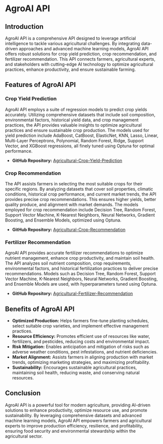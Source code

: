 # AgroAI API

## Introduction

AgroAI API is a comprehensive API designed to leverage artificial intelligence to tackle various agricultural challenges. By integrating data-driven approaches and advanced machine learning models, AgroAI API offers robust solutions for crop yield prediction, crop recommendation, and fertilizer recommendation. This API connects farmers, agricultural experts, and stakeholders with cutting-edge AI technology to optimize agricultural practices, enhance productivity, and ensure sustainable farming.

## Features of AgroAI API

### Crop Yield Prediction

AgroAI API employs a suite of regression models to predict crop yields accurately. Utilizing comprehensive datasets that include soil composition, environmental factors, historical yield data, and crop management practices, the API provides valuable insights to optimize agricultural practices and ensure sustainable crop production. The models used for yield prediction include AdaBoost, CatBoost, ElasticNet, KNN, Lasso, Linear, Multi-Layer Perceptrons, Polynomial, Random Forest, Ridge, Support Vector, and XGBoost regressions, all finely tuned using Optuna for optimal performance.
- **GitHub Repository:** [Agricultural-Crop-Yield-Prediction](https://github.com/leon7731/Crop-Yield-Prediction)

### Crop Recommendation

The API assists farmers in selecting the most suitable crops for their specific regions. By analyzing datasets that cover soil properties, climatic conditions, historical crop performance, and current market trends, the API provides precise crop recommendations. This ensures higher yields, better quality produce, and alignment with market demands. The models employed for crop recommendation include Decision Tree, Random Forest, Support Vector Machine, K-Nearest Neighbors, Neural Networks, Gradient Boosting, and Ensemble Models, optimized using Optuna.
- **GitHub Repository:** [Agricultural-Crop-Recommendation](https://github.com/leon7731/Agricultural-Crop-Recommendation)

### Fertilizer Recommendation

AgroAI API provides accurate fertilizer recommendations to optimize nutrient management, enhance crop productivity, and maintain soil health. The API analyzes soil nutrient composition, crop requirements, environmental factors, and historical fertilization practices to deliver precise recommendations. Models such as Decision Tree, Random Forest, Support Vector Machine, K-Nearest Neighbors, Neural Networks, Gradient Boosting, and Ensemble Models are used, with hyperparameters tuned using Optuna.
- **GitHub Repository:** [Agricultural-Fertilizer-Recommendation](https://github.com/leon7731/Agricultural-Fertilizer-Recommendation)

## Benefits of AgroAI API

- **Optimized Production:** Helps farmers fine-tune planting schedules, select suitable crop varieties, and implement effective management practices.
- **Resource Efficiency:** Promotes efficient use of resources like water, fertilizers, and pesticides, reducing costs and environmental impact.
- **Risk Mitigation:** Enables anticipation and mitigation of risks such as adverse weather conditions, pest infestations, and nutrient deficiencies.
- **Market Alignment:** Assists farmers in aligning production with market trends, optimizing marketing strategies, and maximizing profitability.
- **Sustainability:** Encourages sustainable agricultural practices, maintaining soil health, reducing waste, and conserving natural resources.

## Conclusion

AgroAI API is a powerful tool for modern agriculture, providing AI-driven solutions to enhance productivity, optimize resource use, and promote sustainability. By leveraging comprehensive datasets and advanced machine learning models, AgroAI API empowers farmers and agricultural experts to improve production efficiency, resilience, and profitability, ensuring food security and environmental stewardship within the agricultural sector.
